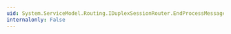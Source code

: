 ```yaml
---
uid: System.ServiceModel.Routing.IDuplexSessionRouter.EndProcessMessage(System.IAsyncResult)
internalonly: False
---
```

